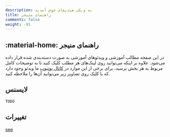```yaml
---
description: به ویکی هیدیفای خوش آمدید
title: راهنمای منیجر
comments: false
weight: -91
---
```

## :material-home: راهنمای منیجر

در این  صفحه مطالب آموزشی و ویدئوهای آموزشی به صورت دسته‌بندی شده قرار داده می‌شود. علاوه بر اینکه می‌توانید روی لینک‌های هر مطلب کلیک کنید تا به توضیحات کامل مربوط به هر بخش برسید، برای برخی از این موارد در [کانال یوتیوب](https://www.youtube.com/@hiddify/videos) ما ویدئو وجود دارد که با کلیک روی تصاویر زیر می‌توانید آن‌ها را ملاحظه کنید.

## لایسنس

```
TODO
```

## تغییرات

[see](changelog.md)